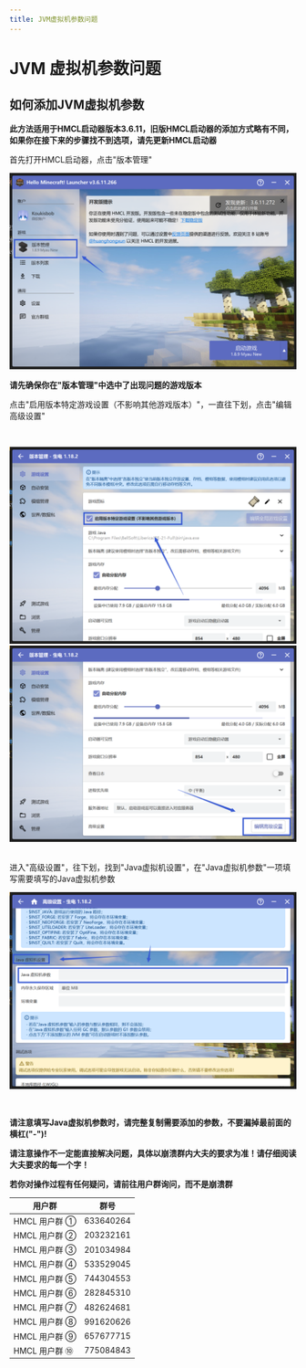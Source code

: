 ```yaml
---
title: JVM虚拟机参数问题
---
```


# JVM 虚拟机参数问题

## 如何添加JVM虚拟机参数

**此方法适用于HMCL启动器版本3.6.11，旧版HMCL启动器的添加方式略有不同，如果你在接下来的步骤找不到选项，请先更新HMCL启动器**

首先打开HMCL启动器，点击"版本管理"
<br>

![示例](config/1.png)
<br>

**请先确保你在"版本管理"中选中了出现问题的游戏版本**

点击"启用版本特定游戏设置（不影响其他游戏版本）"，一直往下划，点击"编辑高级设置"

<br>

![示例](jvm/1.png)
![示例](jvm/2.png)

<br>
进入"高级设置"，往下划，找到"Java虚拟机设置"，在"Java虚拟机参数"一项填写需要填写的Java虚拟机参数

<br>

![示例](jvm/3.png)

<br>

**请注意填写Java虚拟机参数时，请完整复制需要添加的参数，不要漏掉最前面的横杠("-")!**

**请注意操作不一定能直接解决问题，具体以崩溃群内大夫的要求为准！请仔细阅读大夫要求的每一个字！**

**若你对操作过程有任何疑问，请前往用户群询问，而不是崩溃群**

| 用户群       | 群号       |
| ------------ | ---------- |
| HMCL 用户群 ① | 633640264  |
| HMCL 用户群 ② | 203232161  |
| HMCL 用户群 ③ | 201034984  |
| HMCL 用户群 ④ | 533529045  |
| HMCL 用户群 ⑤ | 744304553  |
| HMCL 用户群 ⑥ | 282845310  |
| HMCL 用户群 ⑦ | 482624681  |
| HMCL 用户群 ⑧ | 991620626  |
| HMCL 用户群 ⑨ | 657677715  |
| HMCL 用户群 ⑩ | 775084843  |
